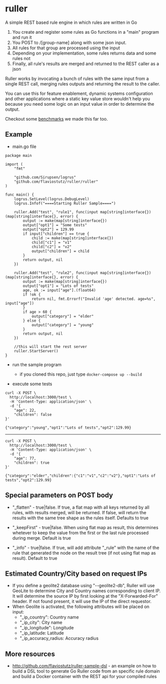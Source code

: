 # ruller
A simple REST based rule engine in which rules are written in Go

1. You create and register some rules as Go functions in a "main" program and run it
2. You POST to /[group-name] along with some json input.
3. All rules for that group are processed using the input
4. Depending on your implementation, some rules returns data and some rules not
4. Finally, all rule's results are merged and returned to the REST caller as a json

Ruller works by invocating a bunch of rules with the same input from a single REST call, merging rules outputs and returning the result to the caller. 

You can use this for feature enablement, dynamic systems configuration and other applications where a static key value store wouldn't help you because you need some logic on an input value in order to determine the output.

Checkout some [benchmarks](BENCHMARK.md) we made this far too.

## Example

* main.go file

```
package main

import (
	"fmt"

	"github.com/Sirupsen/logrus"
	"github.com/flaviostutz/ruller/ruller"
)

func main() {
	logrus.SetLevel(logrus.DebugLevel)
	logrus.Infof("====Starting Ruller Sample====")

	ruller.Add("test", "rule1", func(input map[string]interface{}) (map[string]interface{}, error) {
		output := make(map[string]interface{})
		output["opt1"] = "Some tests"
		output["opt2"] = 129.99
		if input["children"] == true {
			child := make(map[string]interface{})
			child["c1"] = "v1"
			child["c2"] = "v2"
			output["children"] = child
		}
		return output, nil
	})

	ruller.Add("test", "rule2", func(input map[string]interface{}) (map[string]interface{}, error) {
		output := make(map[string]interface{})
		output["opt1"] = "Lots of tests"
		age, ok := input["age"].(float64)
		if !ok {
			return nil, fmt.Errorf("Invalid 'age' detected. age=%s", input["age"])
		}
		if age > 60 {
			output["category"] = "elder"
		} else {
			output["category"] = "young"
		}
		return output, nil
	})
     
    //this will start the rest server
	ruller.StartServer()
}

```

* run the sample program
  * if you cloned this repo, just type ```docker-compose up --build```

* execute some tests

```
curl -X POST \
  http://localhost:3000/test \
  -H 'Content-Type: application/json' \
  -d '{
	"age": 22,
	"children": false
}'
```
```
{"category":"young","opt1":"Lots of tests","opt2":129.99}
```

-----
```
curl -X POST \
  http://localhost:3000/test \
  -H 'Content-Type: application/json' \
  -d '{
	"age": 77,
	"children": true
}'
```
```
{"category":"elder","children":{"c1":"v1","c2":"v2"},"opt1":"Lots of tests","opt2":129.99}
```

## Special parameters on POST body

* "_flatten" - true|false. If true, a flat map with all keys returned by all rules, with results merged, will be returned. If false, will return the results with the same tree shape as the rules itself. Defaults to true

* "_keepFirst" - true|false. When using flat map as result, this determines whetever to keep the value from the first or the last rule processed during merge. Default is true

* "_info" - true|false. If true, will add attribute "_rule" with the name of the rule that generated the node on the result tree (if not using flat map as result). Default to true

## Estimated Country/City based on request IPs

* If you define a geolite2 database using "--geolite2-db", Ruller will use GeoLite to determine City and Country names corresponding to client IP. It will determine the source IP by first looking at the "X-Forwarded-For" header. If not found present, it will use the IP of the direct requestor.
* When Geolite is activated, the following attributes will be placed on input:
   * "\_ip\_country": Country name
   * "\_ip\_city": City name
   * "\_ip\_longitude": Longitude
   * "\_ip\_latitude: Latitude
   * "\_ip\_accuracy_radius: Accuracy radius

## More resources

* http://github.com/flaviostutz/ruller-sample-dsl - an example on how to build a DSL tool to generate Go Ruller code from an specific rule domain and build a Docker container with the REST api for your compiled rules
